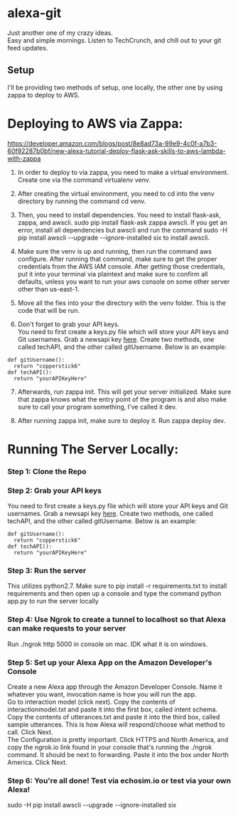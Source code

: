 # alexa-git   
Just another one of my crazy ideas.    
Easy and simple mornings. Listen to TechCrunch, and chill out to your git feed updates.

## Setup    
I'll be providing two methods of setup, one locally, the other one by using zappa to deploy to AWS.

# Deploying to AWS via Zappa:  
https://developer.amazon.com/blogs/post/8e8ad73a-99e9-4c0f-a7b3-60f92287b0bf/new-alexa-tutorial-deploy-flask-ask-skills-to-aws-lambda-with-zappa  
1. In order to deploy to via zappa, you need to make a virtual environment. Create one via the command virtualenv venv.

2. After creating the virtual environment, you need to cd into the venv directory by running the command cd venv.   

3. Then, you need to install dependencies. You need to install flask-ask, zappa, and awscli. sudo pip install flask-ask zappa awscli. If you get an error, install all dependencies but awscli and run the command sudo -H pip install awscli --upgrade --ignore-installed six to install awscli.   

4. Make sure the venv is up and running, then run the command aws configure. After running that command, make sure to get the proper credentials from the AWS IAM console. After getting those credentials, put it into your terminal via plaintext and make sure to confirm all defaults, unless you want to run your aws console on some other server other than us-east-1.  

5. Move all the fies into your the directory with the venv folder. This is the code that will be run.  

6. Don't forget to grab your API keys.  
You need to first create a keys.py file which will store your API keys and Git usernames. Grab a newsapi key [here](https://newsapi.org/techcrunch-api). Create two methods, one called techAPI, and the other called gitUsername. Below is an example:  
```
def gitUsername():
  return "copperstick6"
def techAPI():
  return "yourAPIKeyHere"
```


7. Afterwards, run zappa init. This will get your server initialized. Make sure that zappa knows what the entry point of the program is and also make sure to call your program something, I've called it dev.  

8. After running zappa init, make sure to deploy it. Run zappa deploy dev.


# Running The Server Locally:

### Step 1: Clone the Repo    

### Step 2: Grab your API keys   
You need to first create a keys.py file which will store your API keys and Git usernames. Grab a newsapi key [here](https://newsapi.org/techcrunch-api). Create two methods, one called techAPI, and the other called gitUsername. Below is an example:  
```
def gitUsername():
  return "copperstick6"
def techAPI():
  return "yourAPIKeyHere"
```

### Step 3: Run the server   
This utilizes python2.7. Make sure to pip install -r requirements.txt to install requirements and then open up a console and type the command python app.py to run the server locally

### Step 4: Use Ngrok to create a tunnel to localhost so that Alexa can make requests to your server   
Run ./ngrok http 5000 in console on mac. IDK what it is on windows.  

### Step 5: Set up your Alexa App on the Amazon Developer's Console
Create a new Alexa app through the Amazon Developer Console. Name it whatever you want, invocation name is how you will run the app.    
Go to interaction model (click next). Copy the contents of interactionmodel.txt and paste it into the first box, called intent schema. Copy the contents of utterances.txt and paste it into the third box, called sample utterances. This is how Alexa will respond/choose what method to call. Click Next.  
The Configuration is pretty important. Click HTTPS and North America, and copy the ngrok.io link found in your console that's running the ./ngrok command. It should be next to forwarding. Paste it into the box under North America. Click Next.  

### Step 6: You're all done! Test via echosim.io or test via your own Alexa!

sudo -H pip install awscli --upgrade --ignore-installed six
